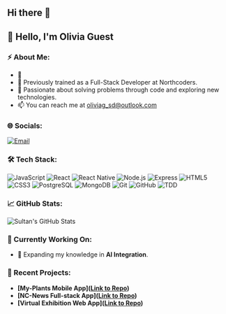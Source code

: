 ## Hi there 👋

<!--
**LivEva/LivEva** is a ✨ _special_ ✨ repository because its `README.md` (this file) appears on your GitHub profile.

Here are some ideas to get you started:

- 🔭 I’m currently working on ...
- 🌱 I’m currently learning ...
- 👯 I’m looking to collaborate on ...
- 🤔 I’m looking for help with ...
- 💬 Ask me about ...
- 📫 How to reach me: ...
- 😄 Pronouns: ...
- ⚡ Fun fact: ...
-->



## :wave: Hello, I'm Olivia Guest
### :zap: About Me:
- :rocket:
- :telescope: Previously trained as a Full-Stack Developer at Northcoders.
- :seedling: Passionate about solving problems through code and exploring new technologies.
- :mailbox: You can reach me at oliviag_sd@outlook.com
### :globe_with_meridians: Socials:
[![Email](https://img.shields.io/badge/-Email-red?style=flat-square&logo=gmail)](mailto:ozairyousufi1400@gmail.com)
### :hammer_and_wrench: Tech Stack:
![JavaScript](https://img.shields.io/badge/-JavaScript-black?logo=javascript&style=flat-square)
![React](https://img.shields.io/badge/-ReactJS-blue?logo=react&style=flat-square)
![React Native](https://img.shields.io/badge/-React%20Native-blue?logo=react&style=flat-square)
![Node.js](https://img.shields.io/badge/-Node.js-green?logo=node.js&style=flat-square)
![Express](https://img.shields.io/badge/-ExpressJS-gray?logo=express&style=flat-square)
![HTML5](https://img.shields.io/badge/-HTML5-orange?logo=html5&style=flat-square)
![CSS3](https://img.shields.io/badge/-CSS3-blue?logo=css3&style=flat-square)
![PostgreSQL](https://img.shields.io/badge/-PostgreSQL-blue?logo=postgresql&style=flat-square)
![MongoDB](https://img.shields.io/badge/-MongoDB-green?logo=mongodb&style=flat-square)
![Git](https://img.shields.io/badge/-Git-red?logo=git&style=flat-square)
![GitHub](https://img.shields.io/badge/-GitHub-black?logo=github&style=flat-square)
![TDD](https://img.shields.io/badge/-TDD-lightgray?logo=jest&style=flat-square)
### :chart_with_upwards_trend: GitHub Stats:
![Sultan's GitHub Stats](https://github-readme-stats.vercel.app/api?username=LivEva&show_icons=true&theme=radical&hide_border=true&count_private=true)
### :dart: Currently Working On:
- :iphone: Expanding my knowledge in **AI Integration**.
### :triangular_flag_on_post: Recent Projects:
- **[My-Plants Mobile App]([Link to Repo](https://github.com/odonnellrory/my-plants-FE))**
- **[NC-News Full-stack App]([Link to Repo](https://github.com/LivEva/nc-news-frontend))**
- **[Virtual Exhibition Web App]([Link to Repo](https://github.com/LivEva/Exhibition-project))**







